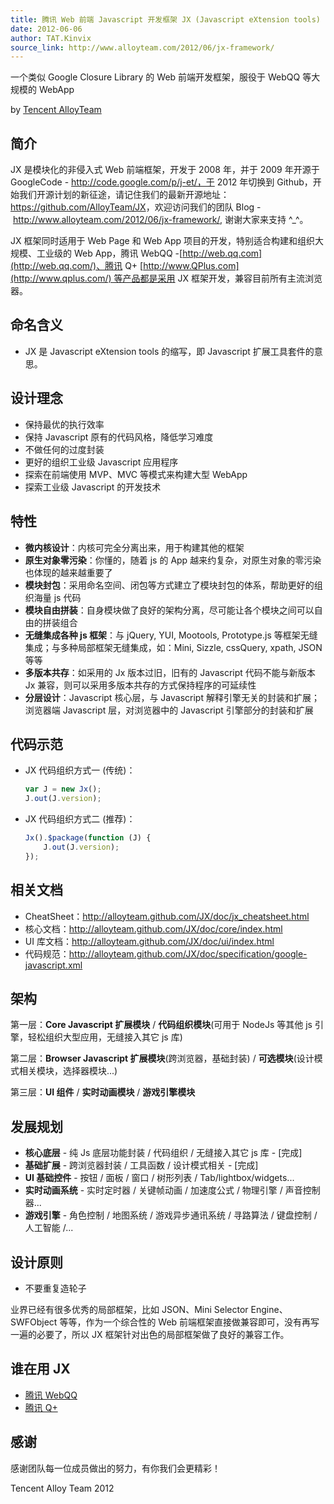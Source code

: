 ```yaml
---
title: 腾讯 Web 前端 Javascript 开发框架 JX (Javascript eXtension tools)
date: 2012-06-06
author: TAT.Kinvix
source_link: http://www.alloyteam.com/2012/06/jx-framework/
---
```


<!-- {% raw %} - for jekyll -->

一个类似 Google Closure Library 的 Web 前端开发框架，服役于 WebQQ 等大规模的 WebApp

by [Tencent AlloyTeam](http://www.alloyteam.com/)

## [](https://github.com/AlloyTeam/JX#%E7%AE%80%E4%BB%8B)简介

JX 是模块化的非侵入式 Web 前端框架，开发于 2008 年，并于 2009 年开源于 GoogleCode - <http://code.google.com/p/j-et/，于> 2012 年切换到 Github，开始我们开源计划的新征途，请记住我们的最新开源地址：<https://github.com/AlloyTeam/JX>，欢迎访问我们的团队 Blog - <http://www.alloyteam.com/2012/06/jx-framework/>, 谢谢大家来支持 ^\_^。

JX 框架同时适用于 Web Page 和 Web App 项目的开发，特别适合构建和组织大规模、工业级的 Web App，腾讯 WebQQ -[http://web.qq.com](http://web.qq.com/)、腾讯 Q+ [http://www.QPlus.com](http://www.qplus.com/) 等产品都是采用 JX 框架开发，兼容目前所有主流浏览器。

## [](https://github.com/AlloyTeam/JX#%E5%91%BD%E5%90%8D%E5%90%AB%E4%B9%89)命名含义

-   JX 是 Javascript eXtension tools 的缩写，即 Javascript 扩展工具套件的意思。

## [](https://github.com/AlloyTeam/JX#%E8%AE%BE%E8%AE%A1%E7%90%86%E5%BF%B5)设计理念

-   保持最优的执行效率
-   保持 Javascript 原有的代码风格，降低学习难度
-   不做任何的过度封装
-   更好的组织工业级 Javascript 应用程序
-   探索在前端使用 MVP、MVC 等模式来构建大型 WebApp
-   探索工业级 Javascript 的开发技术

## [](https://github.com/AlloyTeam/JX#%E7%89%B9%E6%80%A7)特性

-   **微内核设计**：内核可完全分离出来，用于构建其他的框架
-   **原生对象零污染**：你懂的，随着 js 的 App 越来约复杂，对原生对象的零污染也体现的越来越重要了
-   **模块封包**：采用命名空间、闭包等方式建立了模块封包的体系，帮助更好的组织海量 js 代码
-   **模块自由拼装**：自身模块做了良好的架构分离，尽可能让各个模块之间可以自由的拼装组合
-   **无缝集成各种 js 框架**：与 jQuery, YUI, Mootools, Prototype.js 等框架无缝集成；与多种局部框架无缝集成，如：Mini, Sizzle, cssQuery, xpath, JSON 等等
-   **多版本共存**：如采用的 Jx 版本过旧，旧有的 Javascript 代码不能与新版本 Jx 兼容，则可以采用多版本共存的方式保持程序的可延续性
-   **分层设计**：Javascript 核心层，与 Javascript 解释引擎无关的封装和扩展；浏览器端 Javascript 层，对浏览器中的 Javascript 引擎部分的封装和扩展

## 代码示范

-   JX 代码组织方式一 (传统)：  

    ```javascript
    var J = new Jx();
    J.out(J.version);
    ```
-   JX 代码组织方式二 (推荐)：  

    ```javascript
    Jx().$package(function (J) {
        J.out(J.version);
    });
    ```

## 相关文档

-   CheatSheet：<http://alloyteam.github.com/JX/doc/jx_cheatsheet.html>
-   核心文档：<http://alloyteam.github.com/JX/doc/core/index.html>
-   UI 库文档：<http://alloyteam.github.com/JX/doc/ui/index.html>
-   代码规范：<http://alloyteam.github.com/JX/doc/specification/google-javascript.xml>

## [](https://github.com/AlloyTeam/JX#%E6%9E%B6%E6%9E%84)架构

第一层：**Core Javascript 扩展模块** / **代码组织模块**(可用于 NodeJs 等其他 js 引擎，轻松组织大型应用，无缝接入其它 js 库)

第二层：**Browser Javascript 扩展模块**(跨浏览器，基础封装) / **可选模块**(设计模式相关模块，选择器模块...)

第三层：**UI 组件** / **实时动画模块** / **游戏引擎模块**

## [](https://github.com/AlloyTeam/JX#%E5%8F%91%E5%B1%95%E8%A7%84%E5%88%92)发展规划

-   **核心底层** - 纯 Js 底层功能封装 / 代码组织 / 无缝接入其它 js 库 - \[完成]
-   **基础扩展** - 跨浏览器封装 / 工具函数 / 设计模式相关 - \[完成]
-   **UI 基础控件** - 按钮 / 面板 / 窗口 / 树形列表 / Tab/lightbox/widgets...
-   **实时动画系统** - 实时定时器 / 关键帧动画 / 加速度公式 / 物理引擎 / 声音控制器...
-   **游戏引擎** - 角色控制 / 地图系统 / 游戏异步通讯系统 / 寻路算法 / 键盘控制 / 人工智能 /...

## [](https://github.com/AlloyTeam/JX#%E8%AE%BE%E8%AE%A1%E5%8E%9F%E5%88%99)设计原则

-   不要重复造轮子

业界已经有很多优秀的局部框架，比如 JSON、Mini Selector Engine、SWFObject 等等，作为一个综合性的 Web 前端框架直接做兼容即可，没有再写一遍的必要了，所以 JX 框架针对出色的局部框架做了良好的兼容工作。

## [](https://github.com/AlloyTeam/JX#%E8%B0%81%E5%9C%A8%E7%94%A8jx)谁在用 JX

-   [腾讯 WebQQ](http://web.qq.com/)
-   [腾讯 Q+](http://www.qplus.com/)

## [](https://github.com/AlloyTeam/JX#%E6%84%9F%E8%B0%A2)感谢

感谢团队每一位成员做出的努力，有你我们会更精彩！

Tencent Alloy Team 2012

<!-- {% endraw %} - for jekyll -->